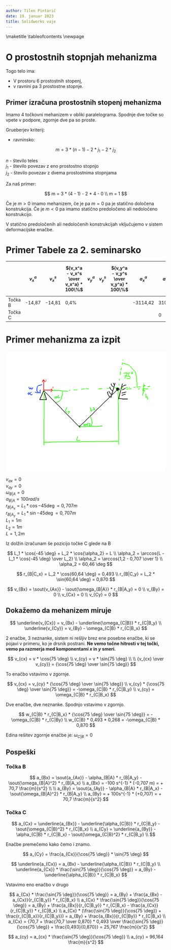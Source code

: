 ```yaml
---
author: Tilen Pintarič
date: 19. januar 2023
title: Solidworks vaje
---
```


\maketitle
\tableofcontents
\newpage

# O prostostnih stopnjah mehanizma

Togo telo ima:

* V prostoru 6 prostostnih stopenj,
* v ravnini pa 3 prostostne stopnje.

## Primer izračuna prostostnih stopenj mehanizma

Imamo 4 točkovni mehanizem v obliki paralelograma. Spodnje dve točke so vpete v podpore, zgornje dve pa so proste.

Grueberjev kriterij:

* ravninsko:

$$
    m = 3 * (n - 1) - 2 * j_1 - 2 * j_2
$$

$n$ - število teles \
$j_1$ - število povezav z eno prostostno stopnjo \
$j_2$ - število povezav z dvema prostostnima stopnjama

Za naš primer:

$$
    m = 3 * (4 - 1) - 2 * 4 - 0 \\
    m = 1
$$

Če je $m > 0$ imamo mehanizem, če je pa $m = 0$ pa je statično določena konstrukcija. Če je $m < 0$ pa imamo statično predoločeno ali nedoločeno konstrukcijo.

V statično predoločenih ali nedoločenih konstrukcijah vključujemo v sistem deformacijske enačbe.

# Primer Tabele za 2. seminarsko


| | $v_x^a$ | $v_x^s$ | ${v_x^a - v_x^s \over v_x^a} * 100\%$ | $v_y^a$ | $v_y^s$ | ${v_y^a - v_y^s \over v_y^a} * 100\%$ | $a_x^a$ | $a_x^s$ | ${a_x^a - a_x^s \over a_x^a} * 100\%$ | $a_y^a$ | $a_y^s$ | ${a_y^a - a_y^s \over a_y^a} * 100\%$ |
| --- | --- | --- | --- | --- | --- | --- | --- | --- | --- | --- | --- | --- |
| Točka B | -14,87 | -14,81 | 0,4% | | | | -3114,42 | 3101,7  | 0,4% | | | |
| Točka C | | | | | | | | 0 | | | 3730,3 | |

# Primer mehanizma za izpit

![Skica](2023.1.19-vaje-solidworks/primer-za-izpiz.png)

$v_{ax} = 0$ \
$v_{ay} = 0$ \
$\omega_{B|A} = 0$ \
$\alpha_{B|A} = 100 rad/s$ \
$r_{B|A_x} = L_1 * \cos{-45 \deg} = 0,707 m$ \
$r_{B|A_y} = L_1 * \sin{-45 \deg} = 0,707 m$ \
$L_1 = 1 m$ \
$L_2 = 1 m$ \
$L = 1,2 m$ 

Iz dolžin izračunam še pozicijo točke C glede na B

$$
    L_1 * \cos{-45 \deg} + L_2 * \cos{\alpha_2} = L \\
    \alpha_2 = \arccos{L - L_1 * \cos{-45 \deg} \over L_2} \\
    \alpha_2 = \arccos{1,2 - 0,707 \over 1} \\
    \alpha_2 = 60,46 \deg 
$$

$$
    r_{B|C_x} = L_2 * \cos{60,64 \deg} = 0,493 \\
    r_{B|C_y} = L_2 * \sin{60,64 \deg} = 0,870
$$

$$
    v_{Bx} = \sout{v_{Ax}} - \sout{\omega_{B|A}} * r_{B|A_y} = 0 \\
    v_{By} = 0 \\
    v_{Cx} = 0 \\
    v_{Cy} = 0
$$

## Dokažemo da mehanizem miruje

$$
    \underline{v_{Cx}} = v_{Bx} - \underline{\omega_{C|B}} * r_{C|B_y} \\
    \underline{v_{Cy}} = v_{By} - \omega_{C|B} * r_{C|B_x}
$$

2 enačbe, 3 neznanke, sistem ni rešljiv brez ene posebne enačbe, ki se pojavi v primeru, ko je drsnik postrani. **Ne vemo točne hitrosti v tej točki, vemo pa razmerja med komponentami $x$ in $y$ smeri.**

$$
    v_{cx} = v * \cos{75 \deg} \\
    v_{cy} = v * \sin{75 \deg} \\
    \\
    {v_{cx} \over v_{cy}} = {\cos{75 \deg} \over \sin{75 \deg}}
$$

To enačbo vstavimo v zgornje.

$$
    v_{cx} = v_{cy} * {\cos{75 \deg} \over \sin{75 \deg}} \\
    v_{cy} * {\cos{75 \deg} \over \sin{75 \deg}} = -\omega_{C|B} * r_{C|B_y} \\
    v_{cy} = \omega_{C|B} * r_{C|B_x}
$$

Dve enačbe, dve neznanke. Spodnjo vstavimo v zgornjo.

$$
    w_{C|B} * r_{C|B_x} * {\cos{75 \deg} \over \sin{75 \deg}} = -\omega_{C|B} * r_{C|By} \\
    w_{C|B} * 0,493 * 0,268 = -\omega_{C|B} * 0,870
$$

Edina rešitev zgornje enačbe je: $\omega_{C|B} = 0$

## Pospeški

### Točka B

$$
    a_{Bx} = \sout{a_{Ax}} - \alpha_{B|A} * r_{B|A_y} - \sout{\omega_{B|A}^2} * r_{B|A_x} \\
    a_{Bx} = -100 s^{-1} * (-0,707 m) = + 70,7 \frac{m}{s^2} \\
    \\
    a_{By} = \sout{a_{Ay}} - \alpha_{B|A} * r_{B|A_x} - \sout{\omega_{B|A}^2} * r_{B|A_y} \\
    a_{By} = + 100s^{-1} * (+0,707) = + 70,7 \frac{m}{s^2}
$$

### Točka C

$$
    a_{Cx} = \underline{a_{Bx}} - \underline{\alpha_{C|B}} * r_{C|B_y} - \sout{\omega_{C|B}^2} * r_{C|B_x} \\
    a_{Cy} = \underline{a_{By}} - \alpha_{C|B} * r_{C|B_x} - \sout{\omega_{C|B}^2} * r_{C|B_y} \\
$$

Enačbe premečemo kako čemo i znamo.

$$
    a_{Cy} = \frac{a_{Cx}}{\cos{75 \deg}} * \sin{75 \deg}
$$

$$
    \underline{a_{Cx}} = a_{Bx} - \underline{\alpha_{C|B}} * r_{C|B_y} \\
    \underline{a_{Cx}} * \frac{\sin{75 \deg}}{\cos{75 \deg}} = a_{By} - \underline{\alpha_{C|B}} * r_{C|B_x}
$$

Vstavimo eno enačbo v drugo

$$
    a_{Cx} * \frac{\sin{75 \deg}}{\cos{75 \deg}} = a_{By} + \frac{a_{Bx} - a_{Cx}}{r_{C|B_y}} * r_{C|B_x} \\
    a_{Cx} * \frac{\sin{75 \deg}}{\cos{75 \deg}} =  a_{By} + \frac{a_{Bx}}{r_{C|B_y}} * r_{C|B_x} - \frac{a_{Cx}}{r_{C|B_y}} * r_{C|B_x} \\
    a_{Cx} * (\frac{\sin{75 \deg}}{\cos{75 \deg}} + \frac{r_{C|B_x}}{r_{C|B_y}}) = a_{By} + \frac{a_{Bx}}{r_{C|By}} * r_{C|B_x} \\
    a_{Cx} = {70,7 + \frac{70,7 \over 0,870} * 0,493 \over \frac{\sin{75 \deg}}{\cos{75 \deg}} + \frac{0,493}{0,870}} = 25,767 \frac{m}{s^2}
$$

$$
    a_{cy} = a_{cx} * \frac{\sin{75 \deg}}{\cos{75 \deg}} \\
    a_{cy} = 96,164 \frac{m}{s^2}
$$

